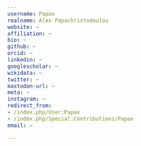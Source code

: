 ```yaml
---
username: Papax
realname: Alex Papachristodoulou
website: ~
affiliation: ~
bio: ~
github: ~
orcid: ~
linkedin: ~
googlescholar: ~
wikidata: ~
twitter: ~
mastodon-url: ~
meta: ~
instagram: ~
redirect_from:
- /index.php/User:Papax
- /index.php/Special:Contributions/Papax
email: ~

---
```

